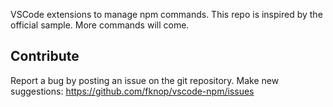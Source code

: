 VSCode extensions to manage npm commands. This repo is inspired by the official sample.
More commands will come.

## Contribute

Report a bug by posting an issue on the git repository.
Make new suggestions: https://github.com/fknop/vscode-npm/issues